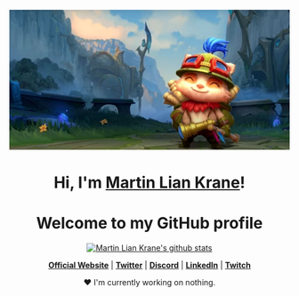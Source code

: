 <p align="center">
  <a href="www.martinlk.no"><img src="league of legends wild rift ios android teemo full body_jpg_820.webp" alt="edisonlee55 Banner"></a>
</p>

<h1 align="center">Hi, I'm <a href="https://www.edisonlee55.com">Martin Lian Krane</a>!</h1>
<h1 align="center">Welcome to my GitHub profile</h1>

<p align="center">
  <a href="https://github.com/Krane96"><img src="https://github-readme-stats.vercel.app/api?username=Krane96&hide_border=true&show_icons=true" alt="Martin Lian Krane's github stats"></a>
</p>

<p align="center">
  <strong><a href="">Official Website</a></strong> |
  <strong><a href="">Twitter</a></strong> |
  <strong><a href="">Discord</a></strong> |
  <strong><a href="">LinkedIn</a></strong> |
  <strong><a href="">Twitch</a></strong>
</p>

<p align="center">❤ I'm currently working on nothing.</p>

<!--
**edisonlee55/edisonlee55** is a ✨ _special_ ✨ repository because its `README.md` (this file) appears on your GitHub profile.

Here are some ideas to get you started:

- 🔭 I’m currently working on ...
- 🌱 I’m currently learning ...
- 👯 I’m looking to collaborate on ...
- 🤔 I’m looking for help with ...
- 💬 Ask me about ...
- 📫 How to reach me: ...
- 😄 Pronouns: ...
- ⚡ Fun fact: ...
-->
